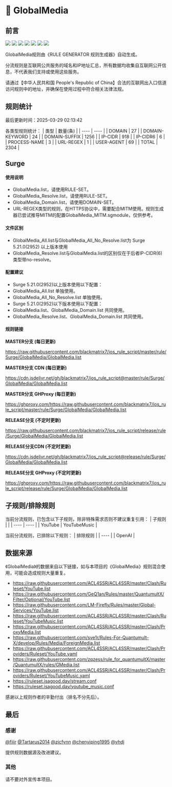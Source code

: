 # 🧸 GlobalMedia

## 前言

![](https://shields.io/badge/-移除重复规则-ff69b4) ![](https://shields.io/badge/-DOMAIN与DOMAIN--SUFFIX合并-green) ![](https://shields.io/badge/-DOMAIN--SUFFIX间合并-critical) ![](https://shields.io/badge/-DOMAIN--SUFFIX与DOMAIN--KEYWORD合并-blue) ![](https://shields.io/badge/-IP--CIDR(6)合并-blueviolet) ![](https://shields.io/badge/-MITM--HOSTNAME合并-brightgreen) ![](https://shields.io/badge/-正则推导HOSTNAME-033da7) 

GlobalMedia规则由《RULE GENERATOR 规则生成器》自动生成。

分流规则是互联网公共服务的域名和IP地址汇总，所有数据均收集自互联网公开信息，不代表我们支持或使用这些服务。

请通过【中华人民共和国 People's Republic of China】合法的互联网出入口信道访问规则中的地址，并确保在使用过程中符合相关法律法规。

## 规则统计

最后更新时间：2025-03-29 02:13:42

各类型规则统计：
| 类型 | 数量(条)  | 
| ---- | ----  |
| DOMAIN | 27  | 
| DOMAIN-KEYWORD | 24  | 
| DOMAIN-SUFFIX | 1256  | 
| IP-CIDR | 918  | 
| IP-CIDR6 | 6  | 
| PROCESS-NAME | 3  | 
| URL-REGEX | 1  | 
| USER-AGENT | 69  | 
| TOTAL | 2304  | 


## Surge 

#### 使用说明
- GlobalMedia.list，请使用RULE-SET。
- GlobalMedia_Resolve.list，请使用RULE-SET。
- GlobalMedia_Domain.list，请使用DOMAIN-SET。
- URL-REGEX类型的规则，在HTTPS协议中，需要配合MITM使用。规则生成器已尝试推导MITM的配置GlobalMedia_MITM.sgmodule，仅供参考。

#### 文件区别
- GlobalMedia_All.list与GlobalMedia_All_No_Resolve.list为 Surge 5.21.0(2952) 以上版本使用
- GlobalMedia_Resolve.list与GlobalMedia.list的区别仅在于后者IP-CIDR(6)类型带no-resolve。

#### 配置建议
- Surge 5.21.0(2952)以上版本使用以下配置：
- GlobalMedia_All.list 单独使用。
- GlobalMedia_All_No_Resolve.list 单独使用。
- Surge 5.21.0(2952)以下版本使用以下配置：
- GlobalMedia.list、GlobalMedia_Domain.list 共同使用。
- GlobalMedia_Resolve.list、GlobalMedia_Domain.list 共同使用。

#### 规则链接
**MASTER分支 (每日更新)**

https://raw.githubusercontent.com/blackmatrix7/ios_rule_script/master/rule/Surge/GlobalMedia/GlobalMedia.list

**MASTER分支 CDN (每日更新)**

https://cdn.jsdelivr.net/gh/blackmatrix7/ios_rule_script@master/rule/Surge/GlobalMedia/GlobalMedia.list

**MASTER分支 GHProxy (每日更新)**

https://ghproxy.com/https://raw.githubusercontent.com/blackmatrix7/ios_rule_script/master/rule/Surge/GlobalMedia/GlobalMedia.list

**RELEASE分支 (不定时更新)**

https://raw.githubusercontent.com/blackmatrix7/ios_rule_script/release/rule/Surge/GlobalMedia/GlobalMedia.list

**RELEASE分支CDN (不定时更新)**

https://cdn.jsdelivr.net/gh/blackmatrix7/ios_rule_script@release/rule/Surge/GlobalMedia/GlobalMedia.list

**RELEASE分支 GHProxy (不定时更新)**

https://ghproxy.com/https://raw.githubusercontent.com/blackmatrix7/ios_rule_script/release/rule/Surge/GlobalMedia/GlobalMedia.list

## 子规则/排除规则

当前分流规则，已包含以下子规则，除非特殊需求否则不建议重复引用：
| 子规则  |  | 
| ---- | ----  |
| YouTube | YouTubeMusic  | 


当前分流规则，已排除以下规则：
| 排除规则  | 
| ----  |
| OpenAI  | 

## 数据来源

《GlobalMedia》的数据来自以下链接，如与本项目的《GlobalMedia》规则混合使用，可能会造成规则大量重复。

- https://raw.githubusercontent.com/ACL4SSR/ACL4SSR/master/Clash/Ruleset/YouTube.list
- https://raw.githubusercontent.com/GeQ1an/Rules/master/QuantumultX/Filter/Optional/YouTube.list
- https://raw.githubusercontent.com/LM-Firefly/Rules/master/Global-Services/YouTube.list
- https://raw.githubusercontent.com/ACL4SSR/ACL4SSR/master/Clash/Ruleset/YouTubeMusic.list
- https://raw.githubusercontent.com/ACL4SSR/ACL4SSR/master/Clash/ProxyMedia.list
- https://raw.githubusercontent.com/sve1r/Rules-For-Quantumult-X/develop/Rules/Media/ForeignMedia.list
- https://raw.githubusercontent.com/ACL4SSR/ACL4SSR/master/Clash/Providers/Ruleset/YouTube.yaml
- https://raw.githubusercontent.com/zqzess/rule_for_quantumultX/master/QuantumultX/rules/GMedia.list
- https://raw.githubusercontent.com/ACL4SSR/ACL4SSR/master/Clash/Providers/Ruleset/YouTubeMusic.yaml
- https://ruleset.isagood.day/stream.conf
- https://ruleset.isagood.day/youtube_music.conf


感谢以上规则作者的辛勤付出（排名不分先后）。

## 最后

### 感谢

[@fiiir](https://github.com/fiiir) [@Tartarus2014](https://github.com/Tartarus2014) [@zjcfynn](https://github.com/zjcfynn) [@chenyiping1995](https://github.com/chenyiping1995) [@vhdj](https://github.com/vhdj)

提供规则数据源及改进建议。

### 其他

请不要对外宣传本项目。